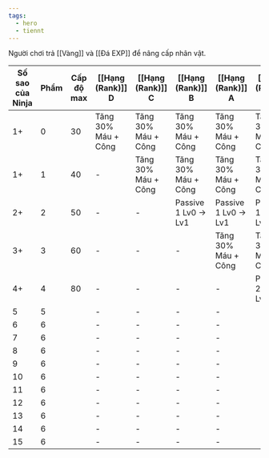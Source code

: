 ```yaml
---
tags:
  - hero
  - tiennt
---
```

Người chơi trả [[Vàng]] và [[Đá EXP]] để nâng cấp nhân vật.

| Số sao của Ninja | Phẩm | Cấp độ max | [[Hạng (Rank)]] D   | [[Hạng (Rank)]] C   | [[Hạng (Rank)]] B    | [[Hạng (Rank)]] A    | [[Hạng (Rank)]] S    | [[Hạng (Rank)]] SS   |
| ---------------- | ---- | ---------- | ------------------- | ------------------- | -------------------- | -------------------- | -------------------- | -------------------- |
| 1+               | 0    | 30         | Tăng 30% Máu + Công | Tăng 30% Máu + Công | Tăng 30% Máu + Công  | Tăng 30% Máu + Công  | Tăng 30% Máu + Công  | Tăng 30% Máu + Công  |
| 1+               | 1    | 40         | -                   | Tăng 30% Máu + Công | Tăng 30% Máu + Công  | Tăng 30% Máu + Công  | Tăng 30% Máu + Công  | Tăng 30% Máu + Công  |
| 2+               | 2    | 50         | -                   | -                   | Passive 1 Lv0 -> Lv1 | Passive 1 Lv0 -> Lv1 | Passive 1 Lv0 -> Lv1 | Passive 1 Lv0 -> Lv1 |
| 3+               | 3    | 60         | -                   | -                   | -                    | Tăng 30% Máu + Công  | Tăng 30% Máu + Công  | Tăng 30% Máu + Công  |
| 4+               | 4    | 80         | -                   | -                   | -                    | -                    | Passive 2 Lv0 -> Lv1 | Passive 2 Lv0 -> Lv1 |
| 5                | 5    |            | -                   | -                   | -                    | -                    |                      |                      |
| 6                | 6    |            | -                   | -                   | -                    | -                    |                      |                      |
| 7                | 6    |            | -                   | -                   | -                    | -                    |                      |                      |
| 8                | 6    |            | -                   | -                   | -                    | -                    |                      |                      |
| 9                | 6    |            | -                   | -                   | -                    | -                    |                      |                      |
| 10               | 6    |            | -                   | -                   | -                    | -                    |                      |                      |
| 11               | 6    |            | -                   | -                   | -                    | -                    |                      |                      |
| 12               | 6    |            | -                   | -                   | -                    | -                    |                      |                      |
| 13               | 6    |            | -                   | -                   | -                    | -                    |                      |                      |
| 14               | 6    |            | -                   | -                   | -                    | -                    |                      |                      |
| 15               | 6    |            | -                   | -                   | -                    | -                    |                      |                      |

